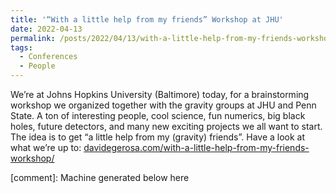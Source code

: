 ```yaml
---
title: '“With a little help from my friends” Workshop at JHU'
date: 2022-04-13
permalink: /posts/2022/04/13/with-a-little-help-from-my-friends-workshop-at-jhu
tags:
  - Conferences
  - People
---
```


We’re at Johns Hopkins University (Baltimore) today, for a brainstorming workshop we organized together with the gravity groups at JHU and Penn State. A ton of interesting people, cool science, fun numerics, big black holes, future detectors, and many new exciting projects we all want to start. The idea is to get “a little help from my (gravity) friends”. Have a look at what we’re up to: [davidegerosa.com/with-a-little-help-from-my-friends-workshop/](<../../../../../index.html?p=4807>)

[comment]: Machine generated below here
